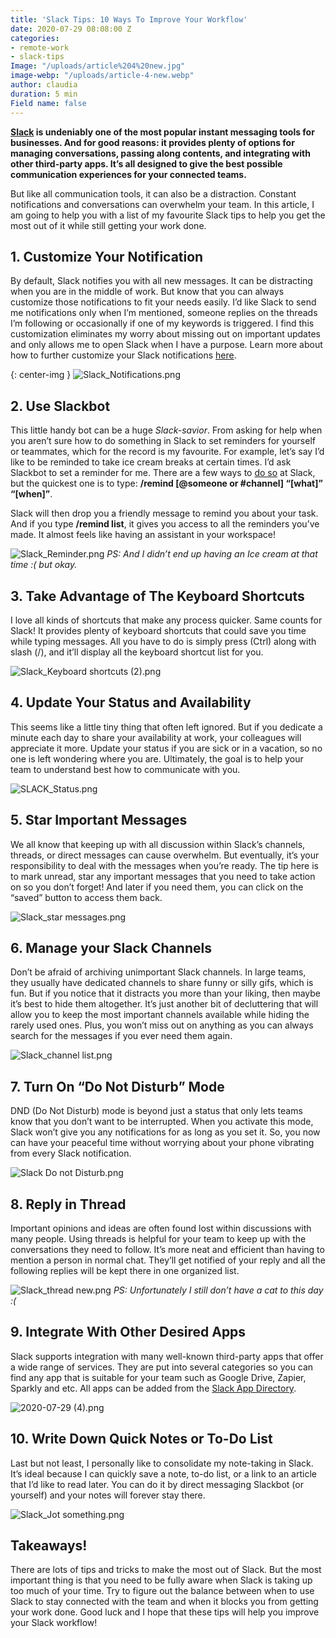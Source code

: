 ```yaml
---
title: 'Slack Tips: 10 Ways To Improve Your Workflow'
date: 2020-07-29 08:08:00 Z
categories:
- remote-work
- slack-tips
Image: "/uploads/article%204%20new.jpg"
image-webp: "/uploads/article-4-new.webp"
author: claudia
duration: 5 min
Field name: false
---
```


**[Slack](https://slack.com/intl/en-id/) is undeniably one of the most popular instant messaging tools for businesses. And for good reasons: it provides plenty of options for managing conversations, passing along contents, and integrating with other third-party apps. It’s all designed to give the best possible communication experiences for your connected teams.**

<!--more-->

But like all communication tools, it can also be a distraction. Constant notifications and conversations can overwhelm your team. In this article, I am going to help you with a list of my favourite Slack tips to help you get the most out of it while still getting your work done.

## 1. Customize Your Notification

By default, Slack notifies you with all new messages. It can be distracting when you are in the middle of work. But know that you can always customize those notifications to fit your needs easily. I’d like Slack to send me notifications only when I’m mentioned, someone replies on the threads I’m following or occasionally if one of my keywords is triggered. I find this customization eliminates my worry about missing out on important updates and only allows me to open Slack when I have a purpose. Learn more about how to further customize your Slack notifications [here](https://slack.com/intl/en-id/help/articles/201355156-Guide-to-desktop-notifications).

{: center-img }
![Slack_Notifications.png](/uploads/Slack_Notifications.png)

## 2. Use Slackbot

This little handy bot can be a huge *Slack-savior*. From asking for help when you aren’t sure how to do something in Slack to set reminders for yourself or teammates, which for the record is my favourite. For example, let’s say I’d like to be reminded to take ice cream breaks at certain times. I’d ask Slackbot to set a reminder for me. There are a few ways to [do so](https://slack.com/intl/en-id/help/articles/208423427-Set-a-reminder#delete-a-reminder) at Slack, but the quickest one is to type: **/remind \[@someone or #channel\] “\[what\]” “\[when\]”**.

Slack will then drop you a friendly message to remind you about your task. And if you type **/remind list**, it gives you access to all the reminders you’ve made. It almost feels like having an assistant in your workspace!

![Slack_Reminder.png](/uploads/Slack_Reminder.png)
*PS: And I didn’t end up having an Ice cream at that time :( but okay.*

## 3. Take Advantage of The Keyboard Shortcuts

I love all kinds of shortcuts that make any process quicker. Same counts for Slack! It provides plenty of keyboard shortcuts that could save you time while typing messages. All you have to do is simply press (Ctrl) along with slash (/), and it’ll display all the keyboard shortcut list for you.

![Slack_Keyboard shortcuts (2).png](/uploads/Slack_Keyboard%20shortcuts%20(2).png)

## 4. Update Your Status and Availability

This seems like a little tiny thing that often left ignored. But if you dedicate a minute each day to share your availability at work, your colleagues will appreciate it more. Update your status if you are sick or in a vacation, so no one is left wondering where you are. Ultimately, the goal is to help your team to understand best how to communicate with you.

![SLACK_Status.png](/uploads/SLACK_Status.png)

## 5. Star Important Messages

We all know that keeping up with all discussion within Slack’s channels, threads, or direct messages can cause overwhelm. But eventually, it’s your responsibility to deal with the messages when you’re ready. The tip here is to mark unread, star any important messages that you need to take action on so you don’t forget! And later if you need them, you can click on the “saved” button to access them back.

![Slack_star messages.png](/uploads/Slack_star%20messages.png)

## 6. Manage your Slack Channels

Don’t be afraid of archiving unimportant Slack channels. In large teams, they usually have dedicated channels to share funny or silly gifs, which is fun. But if you notice that it distracts you more than your liking, then maybe it’s best to hide them altogether. It’s just another bit of decluttering that will allow you to keep the most important channels available while hiding the rarely used ones. Plus, you won’t miss out on anything as you can always search for the messages if you ever need them again.

![Slack_channel list.png](/uploads/Slack_channel%20list.png)

## 7. Turn On  “Do Not Disturb” Mode

DND (Do Not Disturb) mode is beyond just a status that only lets teams know that you don’t want to be interrupted. When you activate this mode, Slack won’t give you any notifications for as long as you set it. So, you now can have your peaceful time without worrying about your phone vibrating from every Slack notification.

![Slack Do not Disturb.png](/uploads/Slack%20Do%20not%20Disturb.png)

## 8. Reply in Thread

Important opinions and ideas are often found lost within discussions with many people. Using threads is helpful for your team to keep up with the conversations they need to follow. It’s more neat and efficient than having to mention a person in normal chat. They’ll get notified of your reply and all the following replies will be kept there in one organized list.

![Slack_thread new.png](/uploads/Slack_thread%20new.png)
*PS: Unfortunately I still don’t have a cat to this day :(*

## 9. Integrate With Other Desired Apps

Slack supports integration with many well-known third-party apps that offer a wide range of services. They are put into several categories so you can find any app that is suitable for your team such as Google Drive, Zapier, Sparkly and etc. All apps can be added from the [Slack App Directory](https://sparkly-group.slack.com/apps).

![2020-07-29 (4).png](/uploads/2020-07-29%20(4).png)

## 10. Write Down Quick Notes or To-Do List

Last but not least, I personally like to consolidate my note-taking in Slack. It’s ideal because I can quickly save a note, to-do list, or a link to an article that I’d like to read later. You can do it by direct messaging Slackbot (or yourself) and your notes will forever stay there.

![Slack_Jot something.png](/uploads/Slack_Jot%20something.png)

## Takeaways!

There are lots of tips and tricks to make the most out of Slack. But the most important thing is that you need to be fully aware when Slack is taking up too much of your time. Try to figure out the balance between when to use Slack to stay connected with the team and when it blocks you from getting your work done. Good luck and I hope that these tips will help you improve your Slack workflow!